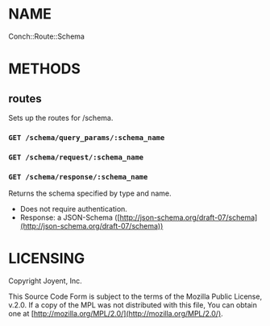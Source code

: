 # NAME

Conch::Route::Schema

# METHODS

## routes

Sets up the routes for /schema.

### `GET /schema/query_params/:schema_name`

### `GET /schema/request/:schema_name`

### `GET /schema/response/:schema_name`

Returns the schema specified by type and name.

- Does not require authentication.
- Response: a JSON-Schema ([http://json-schema.org/draft-07/schema](http://json-schema.org/draft-07/schema))

# LICENSING

Copyright Joyent, Inc.

This Source Code Form is subject to the terms of the Mozilla Public License,
v.2.0. If a copy of the MPL was not distributed with this file, You can obtain
one at [http://mozilla.org/MPL/2.0/](http://mozilla.org/MPL/2.0/).

